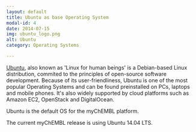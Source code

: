```yaml
---
layout: default
title: Ubuntu as base Operating System
modal-id: 4
date: 2014-07-15
img: ubuntu_logo.png
alt: Ubuntu
category: Operating Systems

---
```


[Ubuntu](http://www.ubuntu.com/), also known as 'Linux for human beings' is a Debian-based Linux distribution, commited
to the principles of open-source software development. Because of its user-friendliness, Ubuntu is one of the most
popular Operating Systems and can be found preinstalled on PCs, laptops and mobile phones.
It's also widely supported by cloud platforms such as Amazon EC2, OpenStack and DigitalOcean.

Ubuntu is the default OS for the myChEMBL platform.

The current myChEMBL release is using Ubuntu 14.04 LTS.
